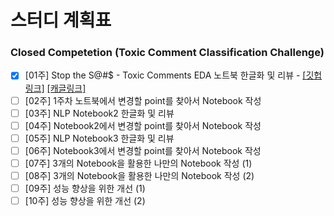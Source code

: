 # 스터디 계획표

### Closed Competetion (Toxic Comment Classification Challenge)
- [x]  [01주] Stop the S@#$ - Toxic Comments EDA 노트북 한글화 및 리뷰 - [[깃헙링크]](stop-the-s-toxic-comments-eda-2021-01.ipynb)  [[캐글링크]](https://www.kaggle.com/ssilb4/stop-the-s-toxic-comments-eda-2021-01)
- [ ]  [02주] 1주차 노트북에서 변경할 point를 찾아서 Notebook 작성
- [ ]  [03주] NLP Notebook2 한글화 및 리뷰
- [ ]  [04주] Notebook2에서 변경할 point를 찾아서 Notebook 작성
- [ ]  [05주] NLP Notebook3 한글화 및 리뷰
- [ ]  [06주] Notebook3에서 변경할 point를 찾아서 Notebook 작성
- [ ]  [07주] 3개의 Notebook을 활용한 나만의 Notebook 작성 (1)
- [ ]  [08주] 3개의 Notebook을 활용한 나만의 Notebook 작성 (2)
- [ ]  [09주] 성능 향상을 위한 개선 (1)
- [ ]  [10주] 성능 향상을 위한 개선 (2)
